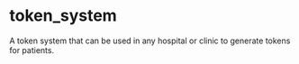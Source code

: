 # token_system
A token system that can be used in any hospital or clinic to generate tokens for patients.
